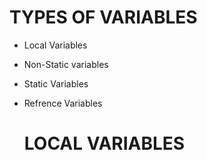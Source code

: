 # TYPES OF VARIABLES
- Local Variables
- Non-Static variables
- Static Variables
- Refrence Variables

  # LOCAL VARIABLES

  

